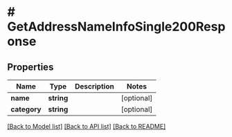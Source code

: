 # # GetAddressNameInfoSingle200Response

## Properties

Name | Type | Description | Notes
------------ | ------------- | ------------- | -------------
**name** | **string** |  | [optional]
**category** | **string** |  | [optional]

[[Back to Model list]](../../README.md#models) [[Back to API list]](../../README.md#endpoints) [[Back to README]](../../README.md)
